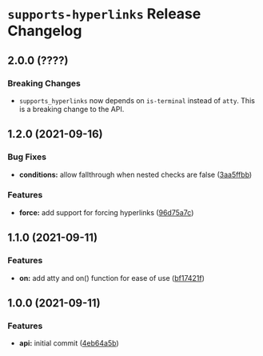 # `supports-hyperlinks` Release Changelog

<a name="2.0.0"></a>
## 2.0.0 (????)

### Breaking Changes

* `supports_hyperlinks` now depends on `is-terminal` instead of `atty`. This is a breaking change to the API.

<a name="1.2.0"></a>
## 1.2.0 (2021-09-16)

### Bug Fixes

* **conditions:** allow fallthrough when nested checks are false ([3aa5ffbb](https://github.com/zkat/supports-hyperlinks/commit/3aa5ffbba5bd1c902864f4fa4f3f9bbd0c0bcb0b))

### Features

* **force:** add support for forcing hyperlinks ([96d75a7c](https://github.com/zkat/supports-hyperlinks/commit/96d75a7ce7bac6a6fd3f7630eb0579750d4ebb82))

<a name="1.1.0"></a>
## 1.1.0 (2021-09-11)

### Features

* **on:** add atty and on() function for ease of use ([bf17421f](https://github.com/zkat/supports-hyperlinks/commit/bf17421f14791ab6308d209c5c0eda72081bd664))

<a name="1.0.0"></a>
## 1.0.0 (2021-09-11)

### Features

* **api:** initial commit ([4eb64a5b](https://github.com/zkat/supports-hyperlinks/commit/4eb64a5b67ff913ce269077e01f430d45a5aa40d))
